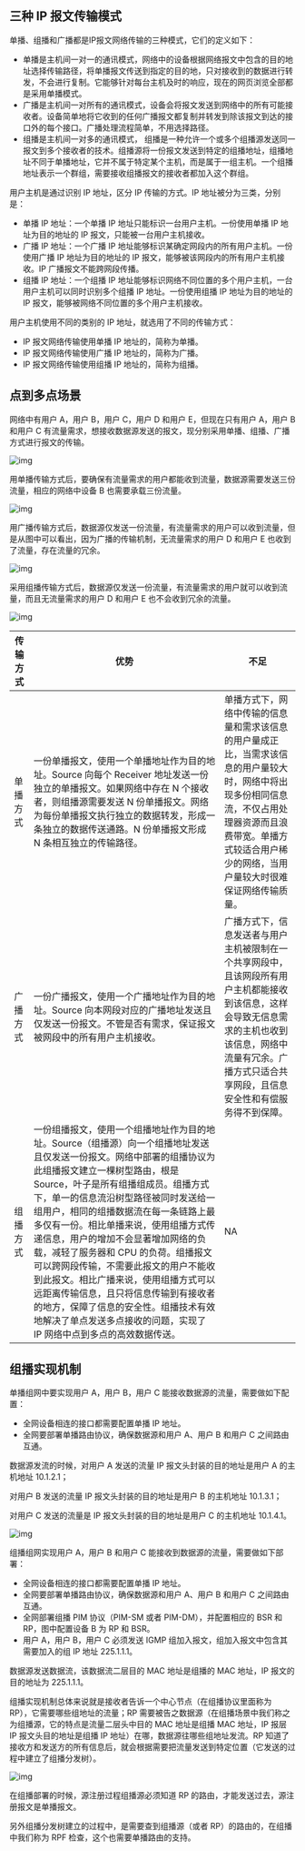 ## 三种 IP 报文传输模式

单播、组播和广播都是IP报文网络传输的三种模式，它们的定义如下：

- 单播是主机间一对一的通讯模式，网络中的设备根据网络报文中包含的目的地址选择传输路径，将单播报文传送到指定的目的地，只对接收到的数据进行转发，不会进行复制。它能够针对每台主机及时的响应，现在的网页浏览全部都是采用单播模式。
- 广播是主机间一对所有的通讯模式，设备会将报文发送到网络中的所有可能接收者。设备简单地将它收到的任何广播报文都复制并转发到除该报文到达的接口外的每个接口。广播处理流程简单，不用选择路径。
- 组播是主机间一对多的通讯模式， 组播是一种允许一个或多个组播源发送同一报文到多个接收者的技术。组播源将一份报文发送到特定的组播地址，组播地址不同于单播地址，它并不属于特定某个主机，而是属于一组主机。一个组播地址表示一个群组，需要接收组播报文的接收者都加入这个群组。

用户主机是通过识别 IP 地址，区分 IP 传输的方式。IP 地址被分为三类，分别是：

- 单播 IP 地址：一个单播 IP 地址只能标识一台用户主机。一份使用单播 IP 地址为目的地址的 IP 报文，只能被一台用户主机接收。
- 广播 IP 地址：一个广播 IP 地址能够标识某确定网段内的所有用户主机。一份使用广播 IP 地址为目的地址的 IP 报文，能够被该网段内的所有用户主机接收。IP 广播报文不能跨网段传播。
- 组播 IP 地址：一个组播 IP 地址能够标识网络不同位置的多个用户主机，一台用户主机可以同时识别多个组播 IP 地址。一份使用组播 IP 地址为目的地址的 IP 报文，能够被网络不同位置的多个用户主机接收。

用户主机使用不同的类别的 IP 地址，就选用了不同的传输方式：

- IP 报文网络传输使用单播 IP 地址的，简称为单播。
- IP 报文网络传输使用广播 IP 地址的，简称为广播。
- IP 报文网络传输使用组播 IP 地址的，简称为组播。

## 点到多点场景

网络中有用户 A，用户 B，用户 C，用户 D 和用户 E，但现在只有用户 A，用户 B 和用户 C 有流量需求，想接收数据源发送的报文，现分别采用单播、组播、广播方式进行报文的传输。

![img](./.assets/报文传输模式/download.png)

用单播传输方式后，要确保有流量需求的用户都能收到流量，数据源需要发送三份流量，相应的网络中设备 B 也需要承载三份流量。

![img](./.assets/报文传输模式/download-20250421131938842.png)

用广播传输方式后，数据源仅发送一份流量，有流量需求的用户可以收到流量，但是从图中可以看出，因为广播的传输机制，无流量需求的用户 D 和用户 E 也收到了流量，存在流量的冗余。

![img](./.assets/报文传输模式/download-20250421132003703.png)

采用组播传输方式后，数据源仅发送一份流量，有流量需求的用户就可以收到流量，而且无流量需求的用户 D 和用户 E 也不会收到冗余的流量。

![img](./.assets/报文传输模式/download-20250421132033643.png)

| 传输方式 | 优势                                                         | 不足                                                         |
| -------- | ------------------------------------------------------------ | ------------------------------------------------------------ |
| 单播方式 | 一份单播报文，使用一个单播地址作为目的地址。Source 向每个 Receiver 地址发送一份独立的单播报文。如果网络中存在 N 个接收者，则组播源需要发送 N 份单播报文。网络为每份单播报文执行独立的数据转发，形成一条独立的数据传送通路。N 份单播报文形成 N 条相互独立的传输路径。 | 单播方式下，网络中传输的信息量和需求该信息的用户量成正比，当需求该信息的用户量较大时，网络中将出现多份相同信息流，不仅占用处理器资源而且浪费带宽。单播方式较适合用户稀少的网络，当用户量较大时很难保证网络传输质量。 |
| 广播方式 | 一份广播报文，使用一个广播地址作为目的地址。Source 向本网段对应的广播地址发送且仅发送一份报文。不管是否有需求，保证报文被网段中的所有用户主机接收。 | 广播方式下，信息发送者与用户主机被限制在一个共享网段中，且该网段所有用户主机都能接收到该信息，这样会导致无信息需求的主机也收到该信息，网络中流量有冗余。广播方式只适合共享网段，且信息安全性和有偿服务得不到保障。 |
| 组播方式 | 一份组播报文，使用一个组播地址作为目的地址。Source（组播源）向一个组播地址发送且仅发送一份报文。网络中部署的组播协议为此组播报文建立一棵树型路由，根是 Source，叶子是所有组播组成员。组播方式下，单一的信息流沿树型路径被同时发送给一组用户，相同的组播数据流在每一条链路上最多仅有一份。相比单播来说，使用组播方式传递信息，用户的增加不会显著增加网络的负载，减轻了服务器和 CPU 的负荷。组播报文可以跨网段传输，不需要此报文的用户不能收到此报文。相比广播来说，使用组播方式可以远距离传输信息，且只将信息传输到有接收者的地方，保障了信息的安全性。组播技术有效地解决了单点发送多点接收的问题，实现了 IP 网络中点到多点的高效数据传送。 | NA                                                           |

## 组播实现机制

单播组网中要实现用户 A，用户 B，用户 C 能接收数据源的流量，需要做如下配置：

- 全网设备相连的接口都需要配置单播 IP 地址。
- 全网要部署单播路由协议，确保数据源和用户 A、用户 B 和用户 C 之间路由互通。

数据源发流的时候，对用户 A 发送的流量 IP 报文头封装的目的地址是用户 A 的主机地址 10.1.2.1；

对用户 B 发送的流量 IP 报文头封装的目的地址是用户 B 的主机地址 10.1.3.1；

对用户 C 发送的流量是 IP 报文头封装的目的地址是用户 C 的主机地址 10.1.4.1。

![img](./.assets/报文传输模式/download-20250421132352622.png)

组播组网实现用户 A，用户 B 和用户 C 能接收到数据源的流量，需要做如下部署：

- 全网设备相连的接口都需要配置单播 IP 地址。
- 全网要部署单播路由协议，确保数据源和用户 A、用户 B 和用户 C 之间路由互通。
- 全网部署组播 PIM 协议（PIM-SM 或者 PIM-DM），并配置相应的 BSR 和 RP，图中配置设备 B 为 RP 和 BSR。
- 用户 A，用户 B，用户 C 必须发送 IGMP 组加入报文，组加入报文中包含其需要加入的组 IP 地址 225.1.1.1。

数据源发送数据流，该数据流二层目的 MAC 地址是组播的 MAC 地址，IP 报文的目的地址为 225.1.1.1。

组播实现机制总体来说就是接收者告诉一个中心节点（在组播协议里面称为 RP），它需要哪些组地址的流量；RP 需要被告之数据源（在组播场景中我们称之为组播源，它的特点是流量二层头中目的 MAC 地址是组播 MAC 地址，IP 报层 IP 报文头目的地址是组播 IP 地址）在哪，数据源往哪些组地址发流。RP 知道了接收方和发送方的所有信息后，就会根据需要把流量发送到特定位置（它发送的过程中建立了组播分发树）。

![img](./.assets/报文传输模式/download-20250421132423732.png)

在组播部署的时候，源注册过程组播源必须知道 RP 的路由，才能发送过去，源注册报文是单播报文。

另外组播分发树建立的过程中，是需要查到组播源（或者 RP）的路由的，在组播中我们称为 RPF 检查，这个也需要单播路由的支持。